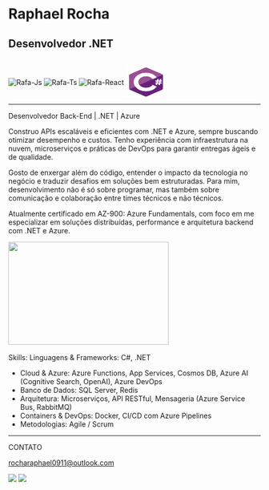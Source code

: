 # Raphael Rocha 
## Desenvolvedor .NET


 
 <div style="margin: auto" ><br>
  <img align="center" alt="Rafa-Js" height="60" width="80" src="https://cdn.jsdelivr.net/gh/devicons/devicon/icons/docker/docker-plain-wordmark.svg">
  <img align="center" alt="Rafa-Ts" height="60" width="80" src="https://cdn.jsdelivr.net/gh/devicons/devicon/icons/azure/azure-original.svg">
  <img align="center" alt="Rafa-React" height="60" width="80" src="https://cdn.jsdelivr.net/gh/devicons/devicon/icons/dotnetcore/dotnetcore-original.svg">
  <img align="center" alt="Rafa-Csharp" height="60" width="80" src="https://raw.githubusercontent.com/devicons/devicon/master/icons/csharp/csharp-original.svg">
</div>
 
---------------------------------------------------------------------------------------
 
Desenvolvedor Back-End | .NET | Azure

Construo APIs escaláveis e eficientes com .NET e Azure, sempre buscando otimizar desempenho e custos. Tenho experiência com infraestrutura na nuvem, microserviços e práticas de DevOps para garantir entregas ágeis e de qualidade.

Gosto de enxergar além do código, entender o impacto da tecnologia no negócio e traduzir desafios em soluções bem estruturadas. Para mim, desenvolvimento não é só sobre programar, mas também sobre comunicação e colaboração entre times técnicos e não técnicos.

Atualmente certificado em AZ-900: Azure Fundamentals, com foco em me especializar em soluções distribuídas, performance e arquitetura backend com .NET e Azure.
  
<img  src="https://media.giphy.com/media/iIqmM5tTjmpOB9mpbn/giphy.gif" width="320" height="205">
  
 Skills:
Linguagens & Frameworks: C#, .NET
- Cloud & Azure: Azure Functions, App Services, Cosmos DB, Azure AI (Cognitive Search, OpenAI), Azure DevOps
- Banco de Dados: SQL Server, Redis
- Arquitetura: Microserviços, API RESTful, Mensageria (Azure Service Bus, RabbitMQ)
- Containers & DevOps: Docker, CI/CD com Azure Pipelines
- Metodologias: Agile / Scrum

 ---------------------------------------------------------
 CONTATO
 
 rocharaphael0911@outlook.com
 <div> 
  <a href="https://www.linkedin.com/in/raphael-rocha-dev/" target="_blank"><img src="https://img.shields.io/badge/-LinkedIn-%230077B5?style=for-the-badge&logo=linkedin&logoColor=white" target="_blank"></a> 
  <a href="https://api.whatsapp.com/send?phone=5513981500006" target="_blank"><img src="https://img.shields.io/badge/WhatsApp-25D366?style=for-the-badge&logo=whatsapp&logoColor=white" target="_blank"></a> 
 
</div>
 
